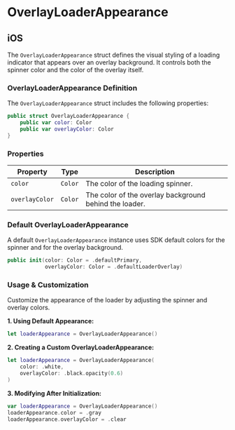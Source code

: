 # OverlayLoaderAppearance

## iOS

The `OverlayLoaderAppearance` struct defines the visual styling of a loading indicator that appears over an overlay background. It controls both the spinner color and the color of the overlay itself.

### OverlayLoaderAppearance Definition

The `OverlayLoaderAppearance` struct includes the following properties:

```swift
public struct OverlayLoaderAppearance {
    public var color: Color
    public var overlayColor: Color
}
```

### Properties

| Property       | Type    | Description                                            |
| -------------- | ------- | ------------------------------------------------------ |
| `color`        | `Color` | The color of the loading spinner.                      |
| `overlayColor` | `Color` | The color of the overlay background behind the loader. |

### Default OverlayLoaderAppearance

A default `OverlayLoaderAppearance` instance uses SDK default colors for the spinner and for the overlay background.

```swift
public init(color: Color = .defaultPrimary,
            overlayColor: Color = .defaultLoaderOverlay)
```

### Usage & Customization

Customize the appearance of the loader by adjusting the spinner and overlay colors.

**1. Using Default Appearance:**

```swift
let loaderAppearance = OverlayLoaderAppearance()
```

**2. Creating a Custom OverlayLoaderAppearance:**

```swift
let loaderAppearance = OverlayLoaderAppearance(
    color: .white,
    overlayColor: .black.opacity(0.6)
)
```

**3. Modifying After Initialization:**

```swift
var loaderAppearance = OverlayLoaderAppearance()
loaderAppearance.color = .gray
loaderAppearance.overlayColor = .clear
```
